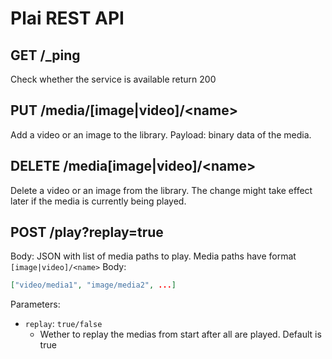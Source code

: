 # Plai REST API

## GET /_ping
Check whether the service is available
return 200

## PUT /media/\[image|video\]/\<name\>
Add a video or an image to the library.
Payload: binary data of the media.

## DELETE /media\[image|video\]/\<name\>
Delete a video or an image from the library.
The change might take effect later if the media is currently being played.

## POST /play?replay=true
Body: JSON with list of media paths to play.
Media paths have format `[image|video]/<name>`
Body:
```JSON
["video/media1", "image/media2", ...]
```

Parameters:
- `replay`: `true/false`
    - Wether to replay the medias from start after all are played. Default is true

